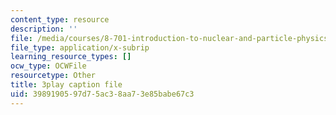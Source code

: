 ```yaml
---
content_type: resource
description: ''
file: /media/courses/8-701-introduction-to-nuclear-and-particle-physics-fall-2020/3989190597d75ac38aa73e85babe67c3_ZYQBSJn6n6o.vtt
file_type: application/x-subrip
learning_resource_types: []
ocw_type: OCWFile
resourcetype: Other
title: 3play caption file
uid: 39891905-97d7-5ac3-8aa7-3e85babe67c3
---
```

